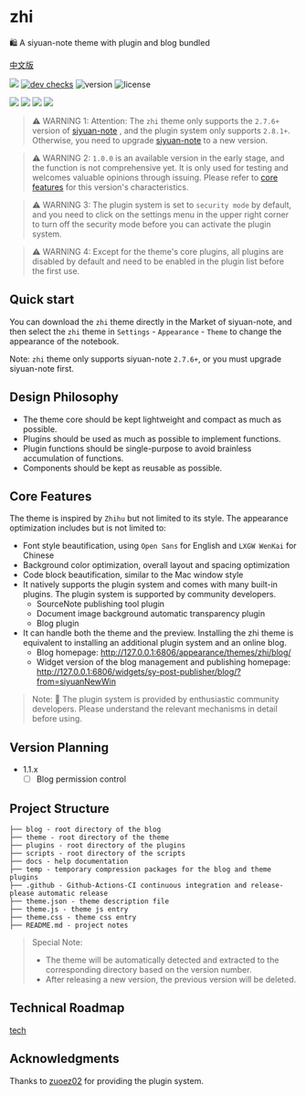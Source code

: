 # zhi

🛍️ A siyuan-note theme with plugin and blog bundled

[中文版](README_zh_CN.md)

[![](https://img.shields.io/badge/api-docs-green)](https://zhi.terwer.space)
[![dev checks](https://img.shields.io/github/checks-status/terwer/zhi/dev?label=build)](https://github.com/terwer/zhi/tree/dev)
![version](https://img.shields.io/github/release/terwer/zhi.svg?style=flat-square)
![license](https://img.shields.io/badge/license-GPL-blue.svg?style=popout-square)

[![](https://img.shields.io/badge/build-assets-green)](https://github.com/terwer/zhi)
[![](https://img.shields.io/badge/theme-source-red)](https://github.com/terwer/zhi/tree/dev/packages/zhi-mini)
[![](https://img.shields.io/badge/dynamic-blog-blue)](https://github.com/terwer/zhi/tree/dev/packages/zhi-blog)
[![](https://img.shields.io/badge/static-blog-purple)](https://github.com/terwer/zhi/tree/dev/packages/zhi-blog-astro)

> ⚠️ WARNING 1: Attention: The `zhi` theme only supports the `2.7.6+` version of [siyuan-note](https://github.com/siyuan-note/siyuan) , and the plugin system only supports `2.8.1+`. Otherwise, you need to upgrade [siyuan-note](https://github.com/siyuan-note/siyuan) to a new version.

> ⚠️ WARNING 2: `1.0.0` is an available version in the early stage, and the function is not comprehensive yet. It is only used for testing and welcomes valuable opinions through issuing. Please refer to [core features](#core-features) for this version's characteristics.

> ⚠️ WARNING 3: The plugin system is set to `security mode` by default, and you need to click on the settings menu in the upper right corner to turn off the security mode before you can activate the plugin system.

> ⚠️ WARNING 4: Except for the theme's core plugins, all plugins are disabled by default and need to be enabled in the plugin list before the first use.

## Quick start

You can download the `zhi` theme directly in the Market of siyuan-note, and then select the `zhi` theme
in `Settings` - `Appearance` - `Theme` to change the appearance of the notebook.

Note: `zhi` theme only supports siyuan-note `2.7.6+`, or you must upgrade siyuan-note first.

## Design Philosophy

- The theme core should be kept lightweight and compact as much as possible.
- Plugins should be used as much as possible to implement functions.
- Plugin functions should be single-purpose to avoid brainless accumulation of functions.
- Components should be kept as reusable as possible.

## Core Features

The theme is inspired by `Zhihu` but not limited to its style. The appearance optimization includes but is not limited
to:

- Font style beautification, using `Open Sans` for English and `LXGW WenKai` for Chinese
- Background color optimization, overall layout and spacing optimization
- Code block beautification, similar to the Mac window style
- It natively supports the plugin system and comes with many built-in plugins. The plugin system is supported by
  community developers.
  - SourceNote publishing tool plugin
  - Document image background automatic transparency plugin
  - Blog plugin
- It can handle both the theme and the preview. Installing the zhi theme is equivalent to installing an additional
  plugin system and an online blog.
  - Blog homepage: http://127.0.0.1:6806/appearance/themes/zhi/blog/
  - Widget version of the blog management and publishing
    homepage: http://127.0.0.1:6806/widgets/sy-post-publisher/blog/?from=siyuanNewWin

> Note: 🌹 The plugin system is provided by enthusiastic community developers. Please understand the relevant mechanisms in
> detail before using.

## Version Planning

- 1.1.x
  - [ ] Blog permission control

## Project Structure

```
├── blog - root directory of the blog
├── theme - root directory of the theme
├── plugins - root directory of the plugins
├── scripts - root directory of the scripts
├── docs - help documentation
├── temp - temporary compression packages for the blog and theme plugins
├── .github - Github-Actions-CI continuous integration and release-please automatic release
├── theme.json - theme description file
├── theme.js - theme js entry
├── theme.css - theme css entry
├── README.md - project notes
```

> Special Note:
> 
> - The theme will be automatically detected and extracted to the corresponding directory based on the version number.
> - After releasing a new version, the previous version will be deleted.


## Technical Roadmap

[tech](tech.md)

## Acknowledgments

Thanks to [zuoez02](https://github.com/zuoez02/siyuan-plugin-system) for providing the plugin system.
